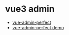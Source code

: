# vue3 admin

- [vue-admin-perfect](https://github.com/zouzhibin/vue-admin-perfect)
- [vue-admin-perfect demo](https://yuanzbz.gitee.io/vue-admin-perfect)
